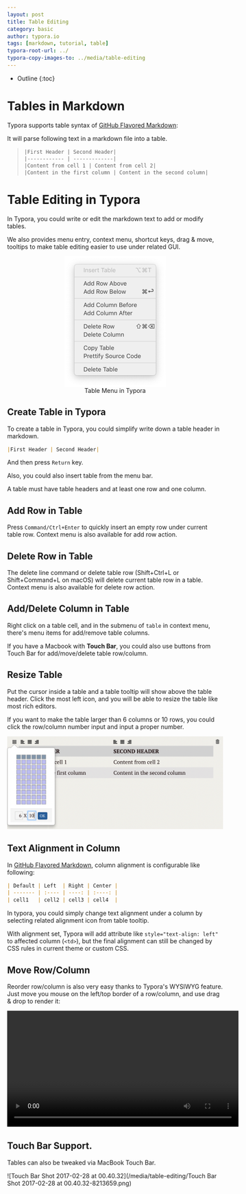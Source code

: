 ```yaml
---
layout: post
title: Table Editing
category: basic
author: typora.io
tags: [markdown, tutorial, table]
typora-root-url: ../
typora-copy-images-to: ../media/table-editing
---
```


* Outline
{:toc}
# Tables in Markdown

Typora supports table syntax of [GitHub Flavored Markdown](https://guides.github.com/features/mastering-markdown/):

It will parse following text in a markdown file into a table.

> ```gfm
> |First Header | Second Header|
> |------------ | -------------|
> |Content from cell 1 | Content from cell 2|
> |Content in the first column | Content in the second column|
> ```

Table Editing in Typora
===

In Typora, you could write or edit the markdown text to add or modify tables.

We also provides menu entry, context menu, shortcut keys, drag & move, tooltips to make table editing easier to use under related GUI.

<figure style="text-align:center;">
    <img src="/media/new-73/Screen Shot 2019-07-26 at 01.03.21.png" style="zoom:50%;display:inline-block;vertical-align:middle;"/>
     <figcaption>Table Menu in Typora</figcaption>
</figure>

## Create Table in Typora

To create a table in Typora, you could simplify write down a table header in markdown.

```markdown
|First Header | Second Header|
```

And then press `Return` key.

Also, you could also insert table from the menu bar.

A table must have table headers and at least one row and one column.

## Add Row in Table

Press `Command/Ctrl+Enter` to quickly insert an empty row under current table row. Context menu is also available for add row action.

## Delete Row in Table

The delete line command or delete table row (Shift+Ctrl+L or Shift+Command+L on macOS) will delete current table row in a table. Context menu is also available for delete row action.

## Add/Delete Column in Table

Right click on a table cell, and in the submenu of `table` in context menu, there's menu items for add/remove table columns.

If you have a Macbook with **Touch Bar**, you could also use buttons from Touch Bar for add/move/delete table row/column.

## Resize Table

Put the cursor inside a table and a table tooltip will show above the table header. Click the most left icon, and you will be able to resize the table like most rich editors.

If you want to make the table larger than 6 columns or 10 rows, you could click the row/column number input and input a proper number.

![Snip20170227_2](/media/table-editing/Snip20170227_2.png)

## Text Alignment in Column

In [GitHub Flavored Markdown](https://guides.github.com/features/mastering-markdown/), column alignment is configurable like following:

```markdown
| Default | Left  | Right | Center |
| ------- | :---- | ----: | :----: |
| cell1   | cell2 | cell3 | cell4  |
```

In typora, you could simply change text alignment under a column by selecting related alignment icon from table tooltip.

With alignment set, Typora will add attribute like `style="text-align: left"` to affected column (`<td>`), but the final alignment can still be changed by CSS rules in current theme or custom CSS.

## Move Row/Column

Reorder row/column is also very easy thanks to Typora's WYSIWYG feature. Just move you mouse on the left/top border of a row/column, and use drag & drop to render it:

<p style="text-align:center"><video src="/media/table-editing/move-row-col.mp4" style="width:540px;" autoplay="autoplay" mute="mute" loop="loop"></video></p>

## Touch Bar Support.

Tables can also be tweaked via MacBook Touch Bar. 

![Touch Bar Shot 2017-02-28 at 00.40.32](/media/table-editing/Touch Bar Shot 2017-02-28 at 00.40.32-8213659.png)

